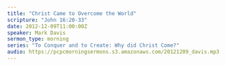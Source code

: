 ```yaml
---
title: "Christ Came to Overcome the World"
scripture: "John 16:20-33"
date: 2012-12-09T11:00:00Z
speaker: Mark Davis
sermon_type: morning
series: "To Conquer and to Create: Why did Christ Come?"
audio: https://pcpcmorningsermons.s3.amazonaws.com/20121209_davis.mp3 
---
```



